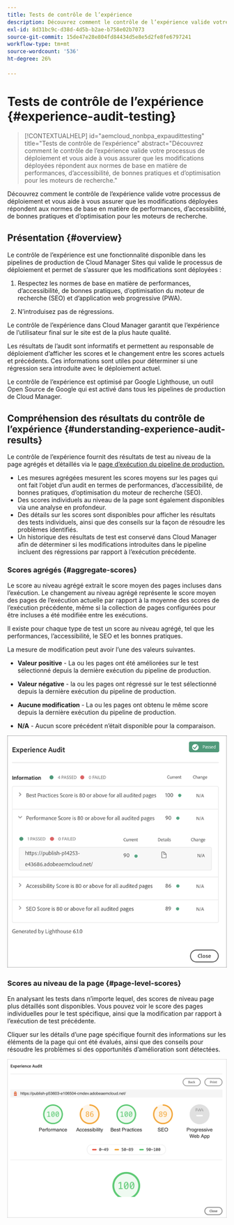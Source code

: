 ```yaml
---
title: Tests de contrôle de l’expérience
description: Découvrez comment le contrôle de l’expérience valide votre processus de déploiement et vous aide à vous assurer que les modifications déployées répondent aux normes de base en matière de performances, d’accessibilité, de bonnes pratiques et d’optimisation pour les moteurs de recherche.
exl-id: 8d31bc9c-d38d-4d5b-b2ae-b758e02b7073
source-git-commit: 15de47e28e804fd84434d5e8e5d2fe8fe6797241
workflow-type: tm+mt
source-wordcount: '536'
ht-degree: 26%

---
```



# Tests de contrôle de l’expérience {#experience-audit-testing}

>[!CONTEXTUALHELP]
>id="aemcloud_nonbpa_expaudittesting"
>title="Tests de contrôle de l’expérience"
>abstract="Découvrez comment le contrôle de l’expérience valide votre processus de déploiement et vous aide à vous assurer que les modifications déployées répondent aux normes de base en matière de performances, d’accessibilité, de bonnes pratiques et d’optimisation pour les moteurs de recherche."

Découvrez comment le contrôle de l’expérience valide votre processus de déploiement et vous aide à vous assurer que les modifications déployées répondent aux normes de base en matière de performances, d’accessibilité, de bonnes pratiques et d’optimisation pour les moteurs de recherche.

## Présentation {#overview}

Le contrôle de l’expérience est une fonctionnalité disponible dans les pipelines de production de Cloud Manager Sites qui valide le processus de déploiement et permet de s’assurer que les modifications sont déployées :

1. Respectez les normes de base en matière de performances, d’accessibilité, de bonnes pratiques, d’optimisation du moteur de recherche (SEO) et d’application web progressive (PWA).

1. N’introduisez pas de régressions.

Le contrôle de l’expérience dans Cloud Manager garantit que l’expérience de l’utilisateur final sur le site est de la plus haute qualité.

Les résultats de l’audit sont informatifs et permettent au responsable de déploiement d’afficher les scores et le changement entre les scores actuels et précédents. Ces informations sont utiles pour déterminer si une régression sera introduite avec le déploiement actuel.

Le contrôle de l’expérience est optimisé par Google Lighthouse, un outil Open Source de Google qui est activé dans tous les pipelines de production de Cloud Manager.

## Compréhension des résultats du contrôle de l’expérience {#understanding-experience-audit-results}

Le contrôle de l’expérience fournit des résultats de test au niveau de la page agrégés et détaillés via le [page d’exécution du pipeline de production.](/help/implementing/cloud-manager/deploy-code.md)

* Les mesures agrégées mesurent les scores moyens sur les pages qui ont fait l’objet d’un audit en termes de performances, d’accessibilité, de bonnes pratiques, d’optimisation du moteur de recherche (SEO).
* Des scores individuels au niveau de la page sont également disponibles via une analyse en profondeur.
* Des détails sur les scores sont disponibles pour afficher les résultats des tests individuels, ainsi que des conseils sur la façon de résoudre les problèmes identifiés.
* Un historique des résultats de test est conservé dans Cloud Manager afin de déterminer si les modifications introduites dans le pipeline incluent des régressions par rapport à l’exécution précédente.

### Scores agrégés {#aggregate-scores}

Le score au niveau agrégé extrait le score moyen des pages incluses dans l’exécution. Le changement au niveau agrégé représente le score moyen des pages de l’exécution actuelle par rapport à la moyenne des scores de l’exécution précédente, même si la collection de pages configurées pour être incluses a été modifiée entre les exécutions.

Il existe pour chaque type de test un score au niveau agrégé, tel que les performances, l’accessibilité, le SEO et les bonnes pratiques.

La mesure de modification peut avoir l’une des valeurs suivantes.

* **Valeur positive** - La ou les pages ont été améliorées sur le test sélectionné depuis la dernière exécution du pipeline de production.

* **Valeur négative** - la ou les pages ont régressé sur le test sélectionné depuis la dernière exécution du pipeline de production.

* **Aucune modification** - La ou les pages ont obtenu le même score depuis la dernière exécution du pipeline de production.

* **N/A** - Aucun score précédent n’était disponible pour la comparaison.

![Résultats du contrôle de l’expérience](/help/implementing/cloud-manager/assets/exp-audit-1.png)


### Scores au niveau de la page {#page-level-scores}

En analysant les tests dans n’importe lequel, des scores de niveau page plus détaillés sont disponibles. Vous pouvez voir le score des pages individuelles pour le test spécifique, ainsi que la modification par rapport à l’exécution de test précédente.

Cliquer sur les détails d’une page spécifique fournit des informations sur les éléments de la page qui ont été évalués, ainsi que des conseils pour résoudre les problèmes si des opportunités d’amélioration sont détectées.

![Scores au niveau de la page](/help/implementing/cloud-manager/assets/exp-audit-2.png)
